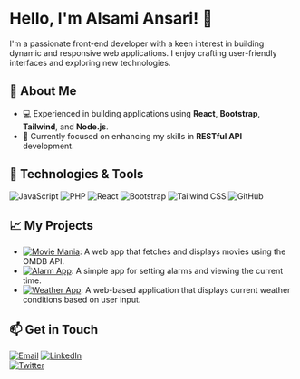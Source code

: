 # Hello, I'm Alsami Ansari! 👋

I'm a passionate front-end developer with a keen interest in building dynamic and responsive web applications. I enjoy crafting user-friendly interfaces and exploring new technologies.

## 🌟 About Me

- 💻 Experienced in building applications using **React**, **Bootstrap**, **Tailwind**, and **Node.js**.
- 🌱 Currently focused on enhancing my skills in **RESTful API** development.

## 🔧 Technologies & Tools

![JavaScript](https://img.shields.io/badge/JavaScript-F7DF1E?style=flat&logo=javascript&logoColor=black)
![PHP](https://img.shields.io/badge/PHP-777BB4?style=flat&logo=php&logoColor=white)
![React](https://img.shields.io/badge/React-61DAFB?style=flat&logo=react&logoColor=black)
![Bootstrap](https://img.shields.io/badge/Bootstrap-7952B3?style=flat&logo=bootstrap&logoColor=white)
![Tailwind CSS](https://img.shields.io/badge/Tailwind_CSS-38B2AC?style=flat&logo=tailwind-css&logoColor=white)
![GitHub](https://img.shields.io/badge/GitHub-181717?style=flat&logo=github&logoColor=white)

## 📈 My Projects

- [![Movie Mania](https://img.shields.io/badge/🎬-Movie_Mania-red)](#): A web app that fetches and displays movies using the OMDB API.
- [![Alarm App](https://img.shields.io/badge/⏰-Alarm_App-blue)](#): A simple app for setting alarms and viewing the current time.
- [![Weather App](https://img.shields.io/badge/🌤️-Weather_App-green)](#): A web-based application that displays current weather conditions based on user input.

## 📫 Get in Touch

[![Email](https://img.shields.io/badge/Email-D14836?style=flat&logo=gmail&logoColor=white)](mailto:samiansari130@gmail.com)
[![LinkedIn](https://img.shields.io/badge/LinkedIn-0077B5?style=flat&logo=linkedin&logoColor=white)](https://www.linkedin.com/in/alsamiansari)  
[![Twitter](https://img.shields.io/badge/Twitter-1DA1F2?style=flat&logo=twitter&logoColor=white)](https://twitter.com/yourusername)
